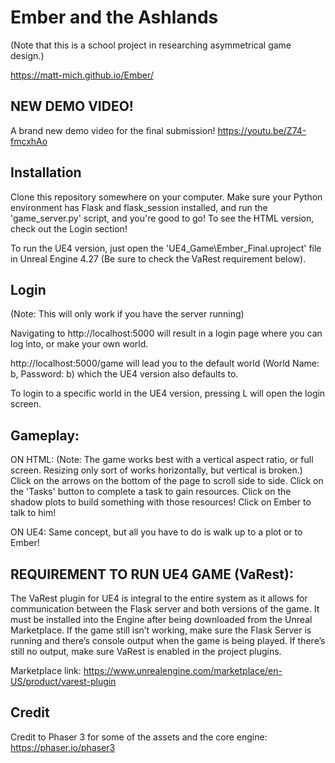 # Ember and the Ashlands

(Note that this is a school project in researching asymmetrical game design.)

https://matt-mich.github.io/Ember/

## NEW DEMO VIDEO!
A brand new demo video for the final submission! 
https://youtu.be/Z74-fmcxhAo

## Installation 

Clone this repository somewhere on your computer. Make sure your Python environment has Flask and flask_session installed, and run the 'game_server.py' script, and you're good to go! To see the HTML version, check out the Login section!

To run the UE4 version, just open the 'UE4_Game\Ember_Final.uproject' file in Unreal Engine 4.27 (Be sure to check the VaRest requirement below).

## Login
(Note: This will only work if you have the server running)

Navigating to http://localhost:5000 will result in a login page where you can log into, or make your own world.

http://localhost:5000/game will lead you to the default world (World Name: b, Password: b) which the UE4 version also defaults to.

To login to a specific world in the UE4 version, pressing L will open the login screen.

## Gameplay:

ON HTML:
(Note: The game works best with a vertical aspect ratio, or full screen. Resizing only sort of works horizontally, but vertical is broken.)
Click on the arrows on the bottom of the page to scroll side to side. Click on the 'Tasks' button to complete a task to gain resources. Click on the shadow plots to build something with those resources! Click on Ember to talk to him!

ON UE4:
Same concept, but all you have to do is walk up to a plot or to Ember!

## REQUIREMENT TO RUN UE4 GAME (VaRest):
The VaRest plugin for UE4 is integral to the entire system as it allows for communication between the Flask server and both versions of the game. It must be installed into the Engine after being downloaded from the Unreal Marketplace. If the game still isn’t working, make sure the Flask Server is running and there’s console output when the game is being played. If there’s still no output, make sure VaRest is enabled in the project plugins.

Marketplace link:
https://www.unrealengine.com/marketplace/en-US/product/varest-plugin

## Credit
Credit to Phaser 3 for some of the assets and the core engine:
https://phaser.io/phaser3


